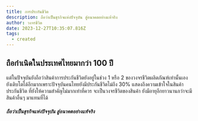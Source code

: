 ```yaml
---
title: การประกันชีวิต
description: ถือว่าเป็นธุรกิจแห่งปัจจุบัน สู่อนาคตอย่างแท้จริง
author: วงจรชีวิต
date: 2023-12-27T10:35:07.816Z
tags:
  - created
---
```

## ถือกำเนิดในประเทศไทยมากว่า 100 ปี

แต่ในปัจจุบันยังถือว่าสินค้าการประกันชีวิตยังอยู่ในช่วง 1 หรือ 2 ของวงจรชีวิตผลิตภัณฑ์เท่านั้นเอง ยังเติบโตได้อีกมากเพราะปัจจุบันคนไทยยังมีประกันชีวิตไม่ถึง 30% แสดงถึงความเข้าใจในสินค้าประกันชีวิต ที่ยังให้ความสำคัญไม่มากเท่าที่ควร จะเป็นวงจรชีวิตของสินค้า ยังมีอายุอีกยาวนานกว่าจะมีสินค้าอื่นๆ มาแทนที่ได้

##### ถือว่าเป็นธุรกิจแห่งปัจจุบัน สู่อนาคตอย่างแท้จริง